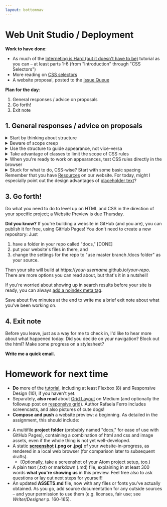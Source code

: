 ```yaml
---
layout: bottomnav
---
```


# Web Unit Studio / Deployment

**Work to have done**:

* As much of the [Interneting is Hard (but it doesn't have to be)](https://internetingishard.com/html-and-css/) tutorial as you can – at least parts 1-6 (from "Introduction" through "CSS Selectors")
* More reading on [CSS selectors](https://css-tricks.com/how-css-selectors-work/)
* A website proposal, posted to the [Issue Queue]({{site.github.issues_url}}/)


**Plan for the day**:
1. General responses / advice on proposals
2. Go forth!
3. Exit note


## 1. General responses / advice on proposals

<details>
<summary>Start by thinking about structure</summary>

<p>Remember from last time that though you probably have a vision for how your site should <em>look</em>, it makes sense to <strong>begin by thinking about the <em>structure of your content</em></strong>. That will give you the material you need to support <em>multiple</em> views, depending on screen size and/or what begins to feel most important.</p>

<p>So I recommend starting by listing and grouping:
<ol>
  <li>What are the content sections your site will include?</li>
  <li>How might you group those things hierarchically? That is, what's the most important for a viewer to encounter first? Which things are (or could be) parts of others, and which things have to be at the same level?</li>
  <li>If you can make a nested list of your content areas, that could serve you as a navigation... and probably also a list of headers (<code>&lt;h1&gt;</code>, <code>&lt;h2&gt;</code>, etc).</li>
</ol>
</p>
</details>

<details>
<summary>Beware of scope creep</summary>

<p>Remember that you only have a couple more weeks on this project. If you've just given yourself an ambitious agenda, think about "minimum deliverable product" and "stretch goals." You have version control; you can iterate. In other words: you can always come back and add <em>more</em>, but it's good to start with what's really at the <em>core</em> of your website idea.</p>

</details>

<details>
<summary>Use the structure to guide appearance, not vice-versa</summary>
<p>This one's related to the first, but applies when you're starting to think about appearances. Remember: visuals are volatile; structure should be steady. It can be very tempting to just accept your browser's default styles as a given, e.g. to jump from a large <code>&lt;h1&gt;</code> page title to an <code>&lt;h5&gt;</code> subtitle because it "looks about right." But this would mis-represent the actual structure of the document – and would seriously confuse screen-reader software trying to summarize the page for a blind visitor. Instead, take note of the CSS rules defining that <code>&lt;h5&gt;</code>, and apply them to <code>&lt;h2&gt;</code> in your stylesheet.</p>
</details>

<details>
<summary>Take advantage of classes to limit the scope of CSS rules</summary>
<p>If you're worried they'll carry too broadly, affecting inner page <code>&lt;h2&gt;</code>'s when you only meant it to apply on the front page, just limit the scope of the css rule. The following code will only apply to <code>&lt;h2&gt;</code>'s inside a <code>&lt;body class="front"&gt;</code>:
<pre><code class="css">
body.front h2 {
  font-size: 18px;
}
</code></pre>
(Setting a class on the <code>&lt;body&gt;</code> is a good way to set up page-wide contexts, e.g. for background or the position of a navigation bar.)
</p>
<p>
Or here's code that only applies to an <code>&lt;h2&gt;</code> when it appears inside an element (a <code>&lt;div&gt;</code>, say, or a <code>&lt;header&gt;</code>) with class "title-block":
<pre><code class="css">
.title-block h2 {
  font-size: 18px;
}
</code></pre>
This solution probably makes the most sense if you want to do some styling on the containing element, like changing its background or centering a bunch of things.
</p>
<p>
Or – probably the simplest solution of all – you could just set the class directly, with a class like "subtitle" (or whatever you want to call it): <code>&lt;h2 class="subtitle"&gt;</code>:
<pre><code class="css">
h2.subtitle {
  font-size: 18px;
}
</code></pre>

This has the extra advantage that you can set a lot of other rules for <em>all</em> <code>&lt;h2&gt;</code>'s, and just add the tweaks you need for the subtitle in this additional ruleset.
</p>
</details>

<details>
<summary>When you're ready to work on appearances, test CSS rules directly in the browser</summary>

<p>Chrome and especially Firefox have great built-in developer tools to "inspect" elements of the page. It's already available: just right-click anywhere and choose "inspect element" to see the local html, the full cascade of CSS rules that apply to it, and a few other features beside. (Safari can do this, too, but you'll need to <a href="https://developer.apple.com/library/archive/documentation/NetworkingInternetWeb/Conceptual/Web_Inspector_Tutorial/EnableWebInspector/EnableWebInspector.html">activate it first</a>... and then "show the details sidebar.")</p>

<p>Crucially, you can also <em>add CSS rules</em> and immediately see what effect they would have on the page. Color pickers are an especially nice feature. (Safari users, note that the button to add a new rule is on the bottom left, not the top right as in the other two browsers.)

<figure>
<img src="../assets/img/inspect-element--firefox--skeleton.gif" alt="screencast of the firefox in-browser inspector" />
</figure>

Just be sure to <strong>copy your changes to a file for safe keeping</strong>, or they'll disappear when you refresh! To make copy/paste easier, click on the source your browser created for your new rules: in Firefox it's called "inline", in Chrome "inspector-stylesheet", in Safari "Inspector Stylesheet."
</p>
</details>

<details>
<summary>Stuck for what to do, CSS-wise? Start with some basic spacing</summary>

<p>This is what I was talking through last time: try rules from <a href="http://jgthms.com/web-design-in-4-minutes">Web Design in 4 Minutes</a>, like... <ul><li>set a maximum width for text</li><li>add padding on main content and headers</li><li>change font-family away from the default "Times"</li></ul></p>

</details>

<div class="alert alert-info">
Remember that you have <a href="{{site.github.baseurl}}/resources#web-design">Resources</a> on our website. For today, might I especially point out the design advantages of <a href="https://loremipsum.io">placeholder text</a>?
</div>

<!-- FOR NEXT TIME, not today
## 2. Other notes

* Your homepage should probably be called something like index.html (or index.md) for it to load automatically at the root directory of your website URL. If you're getting a 404 error, that might be the reason.

* Take on the lowest line-count challenge. Ask yourself:
  - does that div need to be there?
  - could those CSS rules be combined?

* Strive for semanticity. Ask yourself:
  - can you tell what's going on just by reading the HTML file?
  - does the HTML hard-code any display (e.g. `<center>`, `<b>`) that should be in the CSS?  
-->

## 3. Go forth!

Do what you need to do to level up on HTML and CSS in the direction of your specific project; a Website Preview is due Thursday.

<div class="alert alert-white">
<strong>Did you know?</strong> If you're building a website in GitHub (and you are), you can publish it for free, using GitHub Pages! You don't need to create a new repository: Just <ol>
<li>have a folder in your repo called "docs," [DONE]</li>
<li>put your website's files in there, and </li>
<li>change the settings for the repo to "use master branch /docs folder" as your source.</li>
</ol>
Then your site will build at https://<em>your-username</em>.github.io/<em>your-repo</em>. There are more options you can read about, but that's it in a nutshell!

If you're worried about showing up in search results before your site is ready, you can always <a href="https://support.google.com/webmasters/answer/93710">add a noindex meta tag</a>.
</div>

Save about five minutes at the end to write me a brief exit note about what you've been working on.

## 4. Exit note
<div class="alert alert-success">
Before you leave, just as a way for me to check in, I'd like to hear more about what happened today: Did you decide on your navigation? Block out the html? Make some progress on a stylesheet?

<strong>Write me a quick email.</strong>
</div>

# Homework for next time

* **Do** more of the [tutorial](https://internetingishard.com/html-and-css/), including at least Flexbox (8) and Responsive Design (10), if you haven't yet.
* Separately, **also read** about [Grid Layout](https://medium.com/deemaze-software/css-grid-layout-crossed-sections-fca9e956e725) on Medium (and optionally the followup post on [responsive grid](https://medium.com/deemaze-software/css-grid-responsive-layouts-and-components-eee1badd5a2f)). Author Rafaela Ferro includes screencasts, and also pictures of cute dogs!
* **Compose and push** a website preview: a beginning. As detailed in the assignment, this should include:
<ul><li>A multifile <strong>project folder</strong> (probably named "docs," for ease of use with GitHub Pages), containing a combination of html and css and image assets, even if the whole thing is not yet well-developed.</li><li> A static <strong><a href="https://www.take-a-screenshot.org/">screenshot</a> (.png or .jpg)</strong> of your website-in-progress, as rendered in a local web browser (for comparison later to subsequent drafts). <ul><li>(Optionally, take a screenshot of your Atom project setup, too.)</li></ul></li><li> A plain text (.txt) or markdown (.md) file, explaining in at least 300 words <strong>what you're showing us</strong> in this preview. Feel free also to ask questions or lay out next steps for yourself!</li><li> An updated <strong>ASSETS.md</strong> file, now with any files or fonts you've actually obtained. As you go, add source documentation for any outside sources – and your permission to use them (e.g. licenses, fair use; see <em>Writer/Designer</em> p. 160-165).</li></ul>
